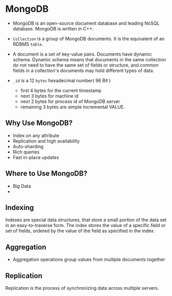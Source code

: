 # MongoDB
+ MongoDB is an open-source document database and leading NoSQL database. MongoDB is written in C++.

+ `Collection` is a group of MongoDB documents. It is the equivalent of an RDBMS `table`.

+ A document is a set of key-value pairs. Documents have dynamic schema. Dynamic schema means that documents in the same collection do not need to have the same set of fields or structure, and common fields in a collection's documents may hold different types of data.

+ `_id` is a 12 `bytes` hexadecimal number( 96 Bit )
  - first 4 bytes for the current timestamp
  - next 3 bytes for machine id
  - next 2 bytes for process id of MongoDB server
  - remaining 3 bytes are simple incremental VALUE.

## Why Use MongoDB?
+ Index on any attribute
+ Replication and high availability
+ Auto-sharding
+ Rich queries
+ Fast in-place updates

## Where to Use MongoDB?
+ Big Data
+

## Indexing
Indexes are special data structures, that store a small portion of the data set in an easy-to-traverse form. The index stores the value of a specific field or set of fields, ordered by the value of the field as specified in the index.

## Aggregation
+ Aggregation operations group values from multiple documents together


## Replication
Replication is the process of synchronizing data across multiple servers.
